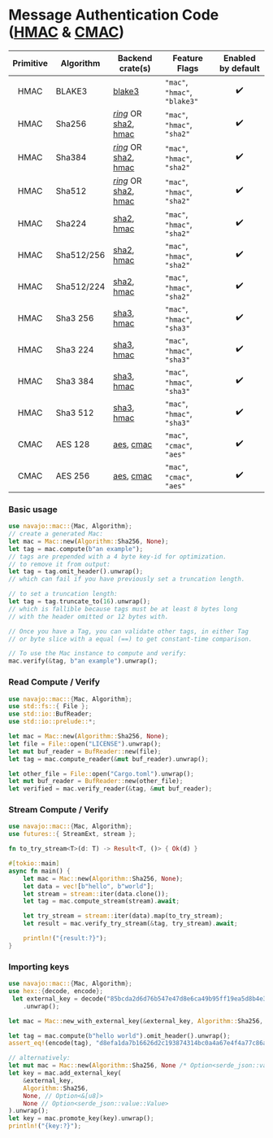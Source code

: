 # Message Authentication Code ([HMAC](https://www.rfc-editor.org/rfc/rfc2104) & [CMAC](https://www.rfc-editor.org/rfc/rfc4493))

| Primitive | Algorithm  | Backend crate(s)                                                                                                       | Feature Flags                 | Enabled by default |
| :-------: | ---------- | ---------------------------------------------------------------------------------------------------------------------- | ----------------------------- | :----------------: |
|   HMAC    | BLAKE3     | [blake3](https://crates.io/crates/blake3)                                                                              | `"mac"`, `"hmac"`, `"blake3"` |         ✔️         |
|   HMAC    | Sha256     | [_ring_](https://crates.io/crates/hma) OR [sha2](https://crates.io/crates/sha2), [hmac](https://crates.io/crates/hmac) | `"mac"`, `"hmac"`, `"sha2"`   |         ✔️         |
|   HMAC    | Sha384     | [_ring_](https://crates.io/crates/hma) OR [sha2](https://crates.io/crates/sha2), [hmac](https://crates.io/crates/hmac) | `"mac"`, `"hmac"`, `"sha2"`   |         ✔️         |
|   HMAC    | Sha512     | [_ring_](https://crates.io/crates/hma) OR [sha2](https://crates.io/crates/sha2), [hmac](https://crates.io/crates/hmac) | `"mac"`, `"hmac"`, `"sha2"`   |         ✔️         |
|   HMAC    | Sha224     | [sha2](https://crates.io/crates/sha2), [hmac](https://crates.io/crates/hmac)                                           | `"mac"`, `"hmac"`, `"sha2"`   |         ✔️         |
|   HMAC    | Sha512/256 | [sha2](https://crates.io/crates/sha2), [hmac](https://crates.io/crates/hmac)                                           | `"mac"`, `"hmac"`, `"sha2"`   |         ✔️         |
|   HMAC    | Sha512/224 | [sha2](https://crates.io/crates/sha2), [hmac](https://crates.io/crates/hmac)                                           | `"mac"`, `"hmac"`, `"sha2"`   |         ✔️         |
|   HMAC    | Sha3 256   | [sha3](https://crates.io/crates/sha3), [hmac](https://crates.io/crates/hmac)                                           | `"mac"`, `"hmac"`, `"sha3"`   |         ✔️         |
|   HMAC    | Sha3 224   | [sha3](https://crates.io/crates/sha3), [hmac](https://crates.io/crates/hmac)                                           | `"mac"`, `"hmac"`, `"sha3"`   |         ✔️         |
|   HMAC    | Sha3 384   | [sha3](https://crates.io/crates/sha3), [hmac](https://crates.io/crates/hmac)                                           | `"mac"`, `"hmac"`, `"sha3"`   |         ✔️         |
|   HMAC    | Sha3 512   | [sha3](https://crates.io/crates/sha3), [hmac](https://crates.io/crates/hmac)                                           | `"mac"`, `"hmac"`, `"sha3"`   |         ✔️         |
|   CMAC    | AES 128    | [aes](https://crates.io/crates/aes), [cmac](https://crates.io/crates/cmac)                                             | `"mac"`, `"cmac"`, `"aes"`    |         ✔️         |
|   CMAC    | AES 256    | [aes](https://crates.io/crates/aes), [cmac](https://crates.io/crates/cmac)                                             | `"mac"`, `"cmac"`, `"aes"`    |         ✔️         |

### Basic usage

```rust
use navajo::mac::{Mac, Algorithm};
// create a generated Mac:
let mac = Mac::new(Algorithm::Sha256, None);
let tag = mac.compute(b"an example");
// tags are prepended with a 4 byte key-id for optimization.
// to remove it from output:
let tag = tag.omit_header().unwrap();
// which can fail if you have previously set a truncation length.

// to set a truncation length:
let tag = tag.truncate_to(16).unwrap();
// which is fallible because tags must be at least 8 bytes long
// with the header omitted or 12 bytes with.

// Once you have a Tag, you can validate other tags, in either Tag
// or byte slice with a equal (==) to get constant-time comparison.

// To use the Mac instance to compute and verify:
mac.verify(&tag, b"an example").unwrap();
```

### Read Compute / Verify

```rust
use navajo::mac::{Mac, Algorithm};
use std::fs::{ File };
use std::io::BufReader;
use std::io::prelude::*;

let mac = Mac::new(Algorithm::Sha256, None);
let file = File::open("LICENSE").unwrap();
let mut buf_reader = BufReader::new(file);
let tag = mac.compute_reader(&mut buf_reader).unwrap();

let other_file = File::open("Cargo.toml").unwrap();
let mut buf_reader = BufReader::new(other_file);
let verified = mac.verify_reader(&tag, &mut buf_reader);
```

### Stream Compute / Verify

```rust
use navajo::mac::{Mac, Algorithm};
use futures::{ StreamExt, stream };

fn to_try_stream<T>(d: T) -> Result<T, ()> { Ok(d) }

#[tokio::main]
async fn main() {
    let mac = Mac::new(Algorithm::Sha256, None);
    let data = vec![b"hello", b"world"];
    let stream = stream::iter(data.clone());
    let tag = mac.compute_stream(stream).await;

    let try_stream = stream::iter(data).map(to_try_stream);
    let result = mac.verify_try_stream(&tag, try_stream).await;

    println!("{result:?}");
}
```

### Importing keys

```rust
use navajo::mac::{Mac, Algorithm};
use hex::{decode, encode};
 let external_key = decode("85bcda2d6d76b547e47d8e6ca49b95ff19ea5d8b4e37569b72367d5aa0336d22")
    .unwrap();

let mac = Mac::new_with_external_key(&external_key, Algorithm::Sha256, None, None).unwrap();

let tag = mac.compute(b"hello world").omit_header().unwrap();
assert_eq!(encode(tag), "d8efa1da7b16626d2c193874314bc0a4a67e4f4a77c86a755947c8f82f55a82a");

// alternatively:
let mut mac = Mac::new(Algorithm::Sha256, None /* Option<serde_json::value::Value> */);
let key = mac.add_external_key(
    &external_key,
    Algorithm::Sha256,
    None, // Option<&[u8]>
    None // Option<serde_json::value::Value>
).unwrap();
let key = mac.promote_key(key).unwrap();
println!("{key:?}");
```
